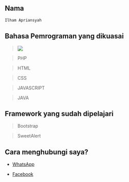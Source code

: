 ## Nama
```bash
Ilham Apriansyah
```

## Bahasa Pemrograman yang dikuasai
> <img src="{(https://img.shields.io/badge/Python-FFD43B?style=for-the-badge&logo=python&logoColor=blue
)}" />

> PHP

> HTML

> CSS

> JAVASCRIPT

> JAVA

## Framework yang sudah dipelajari
> Bootstrap

> SweetAlert


## Cara menghubungi saya?


- [WhatsApp](https://api.whatsapp.com/send/?phone=%2B6285156629012&text&app_absent=0)

- [Facebook](https://www.facebook.com/ilham.apriansyah810)



<!---
IlhamApriansyah/IlhamApriansyah is a ✨ special ✨ repository because its `README.md` (this file) appears on your GitHub profile.
You can click the Preview link to take a look at your changes.
--->
